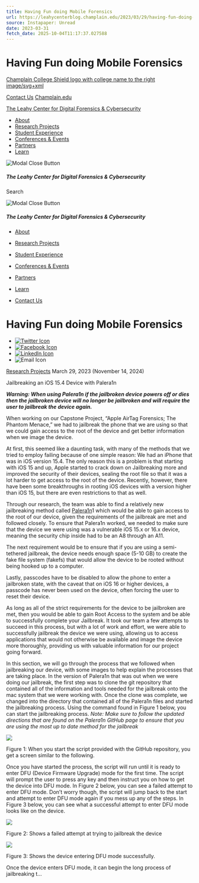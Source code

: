 ```yaml
---
title: Having Fun doing Mobile Forensics
url: https://leahycenterblog.champlain.edu/2023/03/29/having-fun-doing-mobile-forensics/
source: Instapaper: Unread
date: 2023-03-31
fetch_date: 2025-10-04T11:17:37.027588
---
```


# Having Fun doing Mobile Forensics

[Champlain College
Shield logo with college name to the right
image/svg+xml](https://www.champlain.edu)

[Contact Us](/contact-us) [Champlain.edu](https://www.champlain.edu)

[The Leahy Center for Digital Forensics & Cybersecurity](https://leahycenterblog.champlain.edu/)

* [About](https://leahycenterblog.champlain.edu/about-the-leahy-center/ "About")
* [Research Projects](https://leahycenterblog.champlain.edu/section/research-projects/ "Research Projects")
* [Student Experience](https://leahycenterblog.champlain.edu/section/student-experience/ "Student Experience")
* [Conferences & Events](https://leahycenterblog.champlain.edu/section/conferences-events/ "Conferences & Events")
* [Partners](https://leahycenterblog.champlain.edu/section/partners/ "Partners")
* [Learn](https://leahycenterblog.champlain.edu/section/learn-with-leahy/ "Learn")

![Modal Close Button](https://leahycenterblog.champlain.edu/wp-content/themes/champlain-view-wordpress-theme/images/close-icon.svg)

##### The Leahy Center for Digital Forensics & Cybersecurity

Search

![Modal Close Button](https://leahycenterblog.champlain.edu/wp-content/themes/champlain-view-wordpress-theme/images/close-icon.svg)

##### The Leahy Center for Digital Forensics & Cybersecurity

* [About](https://leahycenterblog.champlain.edu/about-the-leahy-center/ "About")
* [Research Projects](https://leahycenterblog.champlain.edu/section/research-projects/ "Research Projects")
* [Student Experience](https://leahycenterblog.champlain.edu/section/student-experience/ "Student Experience")
* [Conferences & Events](https://leahycenterblog.champlain.edu/section/conferences-events/ "Conferences & Events")
* [Partners](https://leahycenterblog.champlain.edu/section/partners/ "Partners")
* [Learn](https://leahycenterblog.champlain.edu/section/learn-with-leahy/ "Learn")

* [Contact Us](/contact-us)

# Having Fun doing Mobile Forensics

* [![Twitter Icon](https://leahycenterblog.champlain.edu/wp-content/themes/champlain-view-wordpress-theme/images/social_icons/sticky-twitter.png)](https://twitter.com/intent/tweet?text=Having%20Fun%20doing%20Mobile%20Forensics&url=https%3A%2F%2Fleahycenterblog.champlain.edu%2F2023%2F03%2F29%2Fhaving-fun-doing-mobile-forensics%2F)
* [![Facebook Icon](https://leahycenterblog.champlain.edu/wp-content/themes/champlain-view-wordpress-theme/images/social_icons/sticky-facebook.png)](https://www.facebook.com/sharer/sharer.php?u=https%3A%2F%2Fleahycenterblog.champlain.edu%2F2023%2F03%2F29%2Fhaving-fun-doing-mobile-forensics%2F)
* [![LinkedIn Icon](https://leahycenterblog.champlain.edu/wp-content/themes/champlain-view-wordpress-theme/images/social_icons/sticky-linkedin-in.png)](https://www.linkedin.com/shareArticle?mini=true&url=https%3A%2F%2Fleahycenterblog.champlain.edu%2F2023%2F03%2F29%2Fhaving-fun-doing-mobile-forensics%2F&title=Having%20Fun%20doing%20Mobile%20Forensics&summary=&source=https%3A%2F%2Fleahycenterblog.champlain.edu)
* ![Email Icon](https://leahycenterblog.champlain.edu/wp-content/themes/champlain-view-wordpress-theme/images/social_icons/sticky-email.png)

[Research Projects](https://leahycenterblog.champlain.edu/section/research-projects/)
March 29, 2023 (November 14, 2024)

Jailbreaking an iOS 15.4 Device with Palera1n

***Warning: When using Palera1n if the jailbroken device powers off or dies then the jailbroken device will no longer be jailbroken and will require the user to jailbreak the device again.***

When working on our Capstone Project, “Apple AirTag Forensics; The Phantom Menace,” we had to jailbreak the phone that we are using so that we could gain access to the root of the device and get better information when we image the device.

At first, this seemed like a daunting task, with many of the methods that we tried to employ failing because of one simple reason: We had an iPhone that was in iOS version 15.4. The only reason this is a problem is that starting with iOS 15 and up, Apple started to crack down on Jailbreaking more and improved the security of their devices, sealing the root file so that it was a lot harder to get access to the root of the device. Recently, however, there have been some breakthroughs in rooting iOS devices with a version higher than iOS 15, but there are even restrictions to that as well.

Through our research, the team was able to find a relatively new jailbreaking method called [Palera1n](https://github.com/palera1n/palera1n)1 which would be able to gain access to the root of our device, given the requirements of the jailbreak are met and followed closely. To ensure that Palera1n worked, we needed to make sure that the device we were using was a vulnerable iOS 15.x or 16.x device, meaning the security chip inside had to be an A8 through an A11.

The next requirement would be to ensure that if you are using a semi-tethered jailbreak, the device needs enough space (5-10 GB) to create the fake file system (fakefs) that would allow the device to be rooted without being hooked up to a computer.

Lastly, passcodes have to be disabled to allow the phone to enter a jailbroken state, with the caveat that on iOS 16 or higher devices, a passcode has never been used on the device, often forcing the user to reset their device.

As long as all of the strict requirements for the device to be jailbroken are met, then you would be able to gain Root Access to the system and be able to successfully complete your Jailbreak. It took our team a few attempts to succeed in this process, but with a lot of work and effort, we were able to successfully jailbreak the device we were using, allowing us to access applications that would not otherwise be available and image the device more thoroughly, providing us with valuable information for our project going forward.

In this section, we will go through the process that we followed when jailbreaking our device, with some images to help explain the processes that are taking place. In the version of Palera1n that was out when we were doing our jailbreak, the first step was to clone the git repository that contained all of the information and tools needed for the jailbreak onto the mac system that we were working with. Once the clone was complete, we changed into the directory that contained all of the Palera1n files and started the jailbreaking process. Using the command found in Figure 1 below, you can start the jailbreaking process. *Note: Make sure to follow the updated directions that are found on the Palera1n GitHub page to ensure that you are using the most up to date method for the jailbreak*

![](https://lh6.googleusercontent.com/0fYt8RP91D7X65QidjMklAf2r6BPYx2jGF03yE9y8KtOf0rfzgpYTLhefgjLwG8nJPOtFz82NNcfzx2LkgSTShYKeBykj0Is3ydNN-gpplU5q1R9bpYJIaViwAwUjLmram5cS_70mlWE81NG4wnX548)

Figure 1: When you start the script provided with the GitHub repository, you get a screen similar to the following.

Once you have started the process, the script will run until it is ready to enter DFU (Device Firmware Upgrade) mode for the first time. The script will prompt the user to press any key and then instruct you on how to get the device into DFU mode. In Figure 2 below, you can see a failed attempt to enter DFU mode. Don’t worry though, the script will jump back to the start and attempt to enter DFU mode again if you mess up any of the steps. In Figure 3 below, you can see what a successful attempt to enter DFU mode looks like on the device.

![](https://lh4.googleusercontent.com/aIAFoxkwRa9syrFqAB9HEH1bRtif6n3dE1KK_FHkWujYywJztcmbN1AdpXRPQiWcYSUNUVm5IJaGTajtFG6Y3yy_1QDQgaxgNkWyVKVvD4NZ1R3IQRG9vmVVl3ULUVqKqCqvqxgDemZ7WGvtI2lQfIc)

Figure 2: Shows a failed attempt at trying to jailbreak the device

![](https://lh6.googleusercontent.com/ej7RYDl99Ekm17hJtwKdW-GN6gvdX4U2jDR6ZXlWr8peewLQvVhRm_RNtf55x6SZLZvCAR87HaSp8LJgjsUb97ywdfpQ7ej-umeUrOHK2Vr8XmU8gPTYfkk3XBbQ6C0Jn90VMOqAABE6zLG6CZJsk5s)

Figure 3: Shows the device entering DFU mode successfully.

Once the device enters DFU mode, it can begin the long process of jailbreaking t...